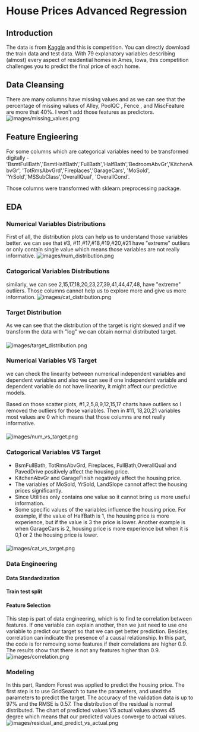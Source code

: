# House Prices Advanced Regression
## Introduction
The data is from [Kaggle](https://www.kaggle.com/c/house-prices-advanced-regression-techniques/data) and this is competition. You can directly download the train data and test data. With 79 explanatory variables describing (almost) every aspect of residential homes in Ames, Iowa, this competition challenges you to predict the final price of each home.
## Data Cleansing
There are many columns have missing values and as we can see that the percentage of missing values of Alley, PoolQC	, Fence	, and MiscFeature are more that 40%. I won't add those features as predictors.
![images/missing_values.png](images/missing_values.png)
## Feature Engieering
For some columns which are categorical variables need to be transformed digitally - 'BsmtFullBath','BsmtHalfBath','FullBath','HalfBath','BedroomAbvGr','KitchenAbvGr', 'TotRmsAbvGrd','Fireplaces','GarageCars', 'MoSold', 'YrSold','MSSubClass','OverallQual', 'OverallCond'.

Those columns were transformed with sklearn.preprocessing package. 
## EDA 
### Numerical Variables Distributions
First of all, the distribution plots can help us to understand those variables better. 
we can see that #3, #11,#17,#18,#19,#20,#21 have "extreme" outliers or only contain single value which means those variables are not really informative.
![images/num_distribution.png](images/num_distribution.png)
### Catogorical Variables Distributions
similarly, we can see 2,15,17,18,20,23,27,39,41,44,47,48, have "extreme" outliers. Those columns cannot help us to explore more and give us more information.
![images/cat_distribution.png](images/cat_distribution.png)

### Target Distribution
As we can see that the distribution of the target is right skewed and if we transform the data with "log" we can obtain normal distributed target.  
####
![images/target_distribution.png](images/target_distribution.png)
### Numerical Variables VS Target
we can check the linearity between numerical independent variables and dependent variables and also we can see if one independent variable and dependent variable do not have linearity, it might affect our predictive models.

Based on those scatter plots,  #1,2,5,8,9,12,15,17 charts have outliers so I removed the outliers for those variables. Then in #11, 18,20,21 variables  most values are 0 which means that those columns are not really informative.
####
![images/num_vs_target.png](images/num_vs_target.png)
### Catogorical Variables VS Target
- BsmFullBath, TotRmsAbvGrd, Fireplaces, FullBath,OverallQual and PavedDrive positively affect the housing price. 
- KitchenAbvGr and GarageFinish negatively affect the housing price. 
- The variables of MoSold, YrSold, LandSlope cannot affect the housing prices significantly.
- Since Utilities only contains one value so it cannot bring us more useful information.
- Some specific values of the variables influence the housing price. For example, if the value of HalfBath is 1, the housing price is more experience, but if the value is 3 the price is lower.  Another example is  when GarageCars is 2, housing price is more experience but when it is 0,1 or 2 the housing price is lower.
####
![images/cat_vs_target.png](images/cat_vs_target.png)
### Data Engineering

#### Data Standardization

#### Train test split

#### Feature Selection
This step is part of data engineering, which is to find te correlation between features. If one variable can explain another, then we just need to use one variable to predict our target so that we can get better prediction. Besides, correlation can indicate the presence of a causal relationship. In this part, the code is for removing some features if their correlations are higher 0.9. The results show that there is not any features higher than 0.9.
![images/correlation.png](images/correlation.png)

### Modeling
In this part, Random Forest was applied to predict the housing price. The first step is to use GridSearch to tune the parameters, and used the parameters to predict the target.
The accuracy of the validation data is up to 97%  and the RMSE is 0.57.
The distribution of the residual is normal distributed. The chart of predicted values VS actual values shows 45 degree  which means that our predicted values converge to actual values.
![images/residual_and_predict_vs_actual.png](images/residual_and_predict_vs_actual.png)